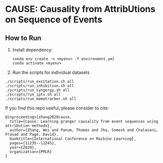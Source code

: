 # CAUSE: **C**ausality from **A**ttrib**U**tions on **S**equence of **E**vents

## How to Run

1. Install dependency:

    ```shell
    conda env create -n <myenv> -f environment.yml
    conda activate <myenv>
    ```

2. Run the scripts for individual datasets
```
./scripts/run_excitation.sh all
./scripts/run_inhibition.sh all
./scripts/run_syngergy.sh all
./scripts/run_iptv.sh all
./scripts/run_memetracker.sh all
```

If you find this repo useful, please consider to cite:
```
@inproceedings{zhang2020cause,
  title={Cause: Learning granger causality from event sequences using attribution methods},
  author={Zhang, Wei and Panum, Thomas and Jha, Somesh and Chalasani, Prasad and Page, David},
  booktitle={International Conference on Machine Learning},
  pages={11235--11245},
  year={2020},
  organization={PMLR}
}
```